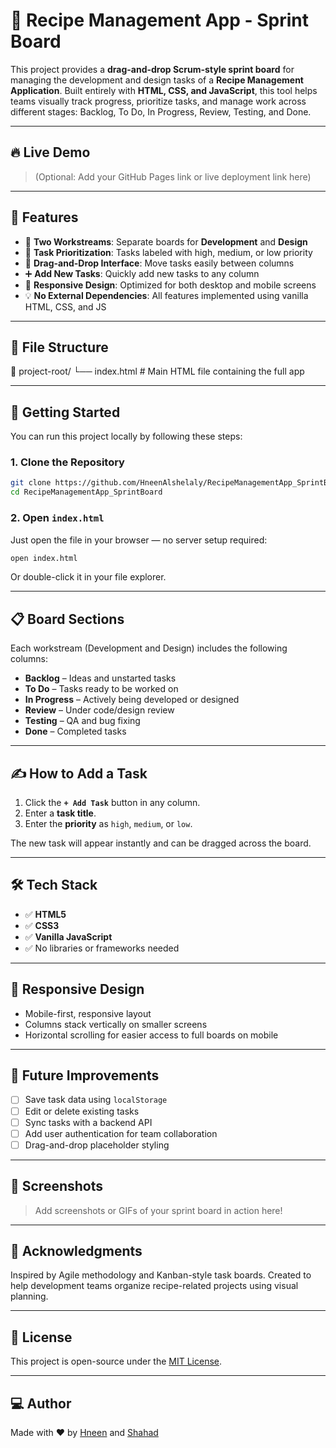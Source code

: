 
# 🍲 Recipe Management App - Sprint Board

This project provides a **drag-and-drop Scrum-style sprint board** for managing the development and design tasks of a **Recipe Management Application**. Built entirely with **HTML, CSS, and JavaScript**, this tool helps teams visually track progress, prioritize tasks, and manage work across different stages: Backlog, To Do, In Progress, Review, Testing, and Done.

---

## 🔥 Live Demo

> (Optional: Add your GitHub Pages link or live deployment link here)

---

## 🧩 Features

- 🧱 **Two Workstreams**: Separate boards for **Development** and **Design**
- 🎯 **Task Prioritization**: Tasks labeled with high, medium, or low priority
- 🔄 **Drag-and-Drop Interface**: Move tasks easily between columns
- ➕ **Add New Tasks**: Quickly add new tasks to any column
- 🎨 **Responsive Design**: Optimized for both desktop and mobile screens
- 💡 **No External Dependencies**: All features implemented using vanilla HTML, CSS, and JS

---

## 📂 File Structure


📁 project-root/
└── index.html  # Main HTML file containing the full app


---

## 🚀 Getting Started

You can run this project locally by following these steps:

### 1. Clone the Repository

```bash
git clone https://github.com/HneenAlshelaly/RecipeManagementApp_SprintBoard.git
cd RecipeManagementApp_SprintBoard
````

### 2. Open `index.html`

Just open the file in your browser — no server setup required:

```bash
open index.html
```

Or double-click it in your file explorer.

---

## 📋 Board Sections

Each workstream (Development and Design) includes the following columns:

* **Backlog** – Ideas and unstarted tasks
* **To Do** – Tasks ready to be worked on
* **In Progress** – Actively being developed or designed
* **Review** – Under code/design review
* **Testing** – QA and bug fixing
* **Done** – Completed tasks

---

## ✍️ How to Add a Task

1. Click the **`+ Add Task`** button in any column.
2. Enter a **task title**.
3. Enter the **priority** as `high`, `medium`, or `low`.

The new task will appear instantly and can be dragged across the board.

---

## 🛠️ Tech Stack

* ✅ **HTML5**
* ✅ **CSS3**
* ✅ **Vanilla JavaScript**
* ✅ No libraries or frameworks needed

---

## 📱 Responsive Design

* Mobile-first, responsive layout
* Columns stack vertically on smaller screens
* Horizontal scrolling for easier access to full boards on mobile

---

## 🌱 Future Improvements

* [ ] Save task data using `localStorage`
* [ ] Edit or delete existing tasks
* [ ] Sync tasks with a backend API
* [ ] Add user authentication for team collaboration
* [ ] Drag-and-drop placeholder styling

---

## 📸 Screenshots

> Add screenshots or GIFs of your sprint board in action here!

---

## 🙌 Acknowledgments

Inspired by Agile methodology and Kanban-style task boards. Created to help development teams organize recipe-related projects using visual planning.

---

## 📄 License

This project is open-source under the [MIT License](LICENSE).

---

## 💻 Author

Made with ❤️ by [Hneen](https://github.com/HneenAlshelaly) and [Shahad](https://github.com/shahadfaiz)


